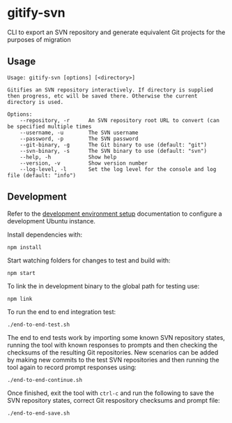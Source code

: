 # gitify-svn
CLI to export an SVN repository and generate equivalent Git projects for the purposes of migration

## Usage

```
Usage: gitify-svn [options] [<directory>]

Gitifies an SVN repository interactively. If directory is supplied then progress, etc will be saved there. Otherwise the current directory is used.

Options:
    --repository, -r      An SVN repository root URL to convert (can be specified multiple times
    --username, -u        The SVN username
    --password, -p        The SVN password
    --git-binary, -g      The Git binary to use (default: "git")
    --svn-binary, -s      The SVN binary to use (default: "svn")
    --help, -h            Show help
    --version, -v         Show version number
    --log-level, -l       Set the log level for the console and log file (default: "info")
```

## Development

Refer to the [development environment setup](setup/README.md) documentation to configure a development Ubuntu instance.

Install dependencies with:

```
npm install
```

Start watching folders for changes to test and build with:

```
npm start
```

To link the in development binary to the global path for testing use:

```
npm link
```

To run the end to end integration test:

```
./end-to-end-test.sh
```

The end to end tests work by importing some known SVN repository states, running the tool with known responses to prompts and then checking the checksums of the resulting Git repositories. New scenarios can be added by making new commits to the test SVN repositories and then running the tool again to record prompt responses using:

```
./end-to-end-continue.sh
```

Once finished, exit the tool with `ctrl-c` and run the following to save the SVN repository states, correct Git respository checksums and prompt file:

```
./end-to-end-save.sh
```
